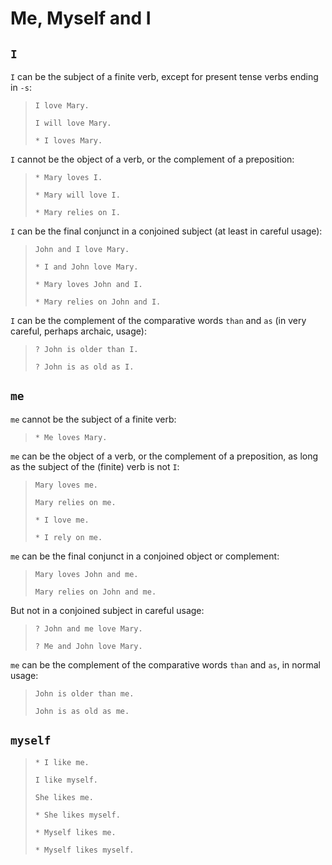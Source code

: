# Me, Myself and I

## `I`

`I` can be the subject of a finite verb, except for present tense verbs ending in `-s`:

> `I love Mary.`
>
> `I will love Mary.`
>
> `* I loves Mary.`

`I` cannot be the object of a verb, or the complement of a preposition:

> `* Mary loves I.`
>
> `* Mary will love I.`
>
> `* Mary relies on I.`

`I` can be the final conjunct in a conjoined subject (at least in careful usage):

> `John and I love Mary.`
>
> `* I and John love Mary.`
>
> `* Mary loves John and I.`
>
> `* Mary relies on John and I.`

`I` can be the complement of the comparative words `than` and `as` (in very careful, perhaps archaic, usage):

> `? John is older than I.`
>
> `? John is as old as I.`

## `me`

`me` cannot be the subject of a finite verb:

> `* Me loves Mary.`

`me` can be the object of a verb, or the complement of a preposition, as long as the subject of the (finite) verb is not `I`:

> `Mary loves me.`
>
> `Mary relies on me.`
>
> `* I love me.`
>
> `* I rely on me.`

`me` can be the final conjunct in a conjoined object or complement:

> `Mary loves John and me.`
>
> `Mary relies on John and me.`

But not in a conjoined subject in careful usage:

> `? John and me love Mary.`
>
> `? Me and John love Mary.`

`me` can be the complement of the comparative words `than` and `as`, in normal usage:

> `John is older than me.`
>
> `John is as old as me.`

## `myself`

> `* I like me.`
> 
> `I like myself.`
> 
> `She likes me.`
> 
> `* She likes myself.`
> 
> `* Myself likes me.`
> 
> `* Myself likes myself.`
